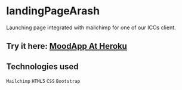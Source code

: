 # landingPageArash

Launching page integrated with mailchimp for one of our ICOs client.

## Try it here: [MoodApp At Heroku](https://www.bitdiem.com/)

## Technologies used
 
 `Mailchimp` `HTML5` `CSS` `Bootstrap` 
